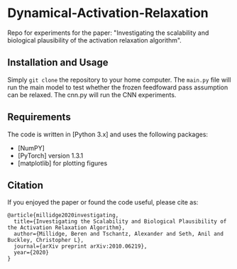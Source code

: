 # Dynamical-Activation-Relaxation
Repo for experiments for the paper: "Investigating the scalability and biological plausibility of the activation relaxation algorithm". 

## Installation and Usage
Simply `git clone` the repository to your home computer. The `main.py` file will run the main model to test whether the frozen feedfoward pass assumption can be relaxed. The cnn.py will run the CNN experiments.

## Requirements 

The code is written in [Python 3.x] and uses the following packages:
* [NumPY]
* [PyTorch] version 1.3.1
* [matplotlib] for plotting figures

## Citation

If you enjoyed the paper or found the code useful, please cite as: 

```
@article{millidge2020investigating,
  title={Investigating the Scalability and Biological Plausibility of the Activation Relaxation Algorithm},
  author={Millidge, Beren and Tschantz, Alexander and Seth, Anil and Buckley, Christopher L},
  journal={arXiv preprint arXiv:2010.06219},
  year={2020}
}

```
